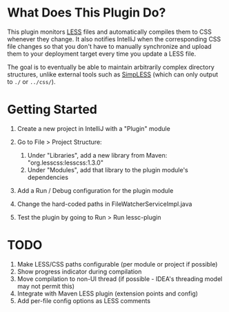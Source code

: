 # What Does This Plugin Do?

This plugin monitors [LESS](http://lesscss.org/) files and automatically compiles them to CSS whenever they change.
It also notifies IntelliJ when the corresponding CSS file changes so that you don't have to manually synchronize
and upload them to your deployment target every time you update a LESS file.

The goal is to eventually be able to maintain arbitrarily complex directory structures, unlike external tools such as
[SimpLESS](http://wearekiss.com/simpless) (which can only output to ```./``` or ```../css/```).

# Getting Started

1.  Create a new project in IntelliJ with a "Plugin" module
2.  Go to File > Project Structure:

    1.  Under "Libraries", add a new library from Maven: "org.lesscss:lesscss:1.3.0"
    2.  Under "Modules", add that library to the plugin module's dependencies

2.  Add a Run / Debug configuration for the plugin module
3.  Change the hard-coded paths in FileWatcherServiceImpl.java
4.  Test the plugin by going to Run > Run lessc-plugin

# TODO

1.  Make LESS/CSS paths configurable (per module or project if possible)
2.  Show progress indicator during compilation
3.  Move compilation to non-UI thread (if possible - IDEA's threading model may not permit this)
4.  Integrate with Maven LESS plugin (extension points and config)
5.  Add per-file config options as LESS comments